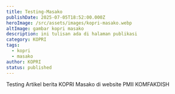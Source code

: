 ```yaml
---
title: Testing-Masako
publishDate: 2025-07-05T18:52:00.000Z
heroImage: /src/assets/images/kopri-masako.webp
altImage: gambar kopri masako
description: ini tulisan ada di halaman publikasi
category: KOPRI
tags:
  - kopri
  - masako
author: KOPRI
status: published
---
```

Testing Artikel berita KOPRI Masako di website PMII KOMFAKDISH
